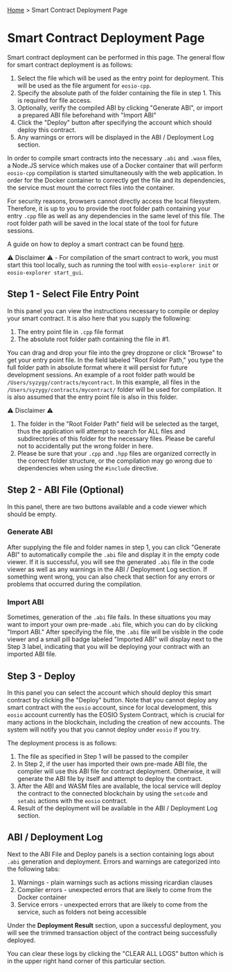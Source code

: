 [Home](../..) > Smart Contract Deployment Page

# Smart Contract Deployment Page

Smart contract deployment can be performed in this page. The general flow for smart contract deployment is as follows:
1. Select the file which will be used as the entry point for deployment. This will be used as the file argument for `eosio-cpp`.
2. Specify the absolute path of the folder containing the file in step 1. This is required for file access.
3. Optionally, verify the compiled ABI by clicking "Generate ABI", or import a prepared ABI file beforehand with "Import ABI"
4. Click the "Deploy" button after specifying the account which should deploy this contract.
5. Any warnings or errors will be displayed in the ABI / Deployment Log section.

In order to compile smart contracts into the necessary `.abi` and `.wasm` files, a Node.JS service which makes use of a Docker container that will perform `eosio-cpp` compilation is started simultaneously with the web application. In order for the Docker container to correctly get the file and its dependencies, the service must mount the correct files into the container.

For security reasons, browsers cannot directly access the local filesystem. Therefore, it is up to you to provide the root folder path containing your entry `.cpp` file as well as any dependencies in the same level of this file. The root folder path will be saved in the local state of the tool for future sessions. 

A guide on how to deploy a smart contract can be found [here](../../guides/deployment).

:warning: Disclaimer :warning: - For compilation of the smart contract to work, you must start this tool locally, such as running the tool with `eosio-explorer init` or `eosio-explorer start_gui`. 

## Step 1 - Select File Entry Point

In this panel you can view the instructions necessary to compile or deploy your smart contract. It is also here that you supply the following:
1. The entry point file in `.cpp` file format
2. The absolute root folder path containing the file in #1.

You can drag and drop your file into the grey dropzone or click "Browse" to get your entry point file. In the field labeled "Root Folder Path," you type the full folder path in absolute format where it will persist for future development sessions. An example of a root folder path would be `/Users/syzygy/contracts/mycontract`. In this example, all files in the `/Users/syzygy/contracts/mycontract/` folder will be used for compilation. It is also assumed that the entry point file is also in this folder. 

:warning: Disclaimer :warning: 
1. The folder in the "Root Folder Path" field will be selected as the target, thus the application will attempt to search for ALL files and subdirectories of this folder for the necessary files. Please be careful not to accidentally put the wrong folder in here.
2. Please be sure that your `.cpp` and `.hpp` files are organized correctly in the correct folder structure, or the compilation may go wrong due to dependencies when using the `#include` directive.

## Step 2 - ABI File (Optional)

In this panel, there are two buttons available and a code viewer which should be empty.

### Generate ABI

After supplying the file and folder names in step 1, you can click "Generate ABI" to automatically compile the `.abi` file and display it in the empty code viewer. If it is successful, you will see the generated `.abi` file in the code viewer as well as any warnings in the ABI / Deployment Log section. If something went wrong, you can also check that section for any errors or problems that occurred during the compilation.

### Import ABI

Sometimes, generation of the `.abi` file fails. In these situations you may want to import your own pre-made `.abi` file, which you can do by clicking "Import ABI." After specifying the file, the `.abi` file will be visible in the code viewer and a small pill badge labeled "Imported ABI" will display next to the Step 3 label, indicating that you will be deploying your contract with an imported ABI file. 

## Step 3 - Deploy

In this panel you can select the account which should deploy this smart contract by clicking the "Deploy" button. Note that you cannot deploy any smart contract with the `eosio` account, since for local development, this `eosio` account currently has the EOSIO System Contract, which is crucial for many actions in the blockchain, including the creation of new accounts. The system will notify you that you cannot deploy under `eosio` if you try. 

The deployment process is as follows:

1. The file as specified in Step 1 will be passed to the compiler
2. In Step 2, if the user has imported their own pre-made ABI file, the compiler will use this ABI file for contract deployment. Otherwise, it will generate the ABI file by itself and attempt to deploy the contract.
3. After the ABI and WASM files are available, the local service will deploy the contract to the connected blockchain by using the `setcode` and `setabi` actions with the `eosio` contract. 
4. Result of the deployment will be available in the ABI / Deployment Log section.

## ABI / Deployment Log

Next to the ABI File and Deploy panels is a section containing logs about `.abi` generation and deployment. Errors and warnings are categorized into the following tabs:
1. Warnings - plain warnings such as actions missing ricardian clauses
2. Compiler errors - unexpected errors that are likely to come from the Docker container
3. Service errors - unexpected errors that are likely to come from the service, such as folders not being accessible

Under the **Deployment Result** section, upon a successful deployment, you will see the trimmed transaction object of the contract being successfully deployed. 

You can clear these logs by clicking the "CLEAR ALL LOGS" button which is in the upper right hand corner of this particular section.
